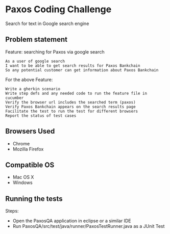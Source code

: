 # Paxos Coding Challenge

Search for text in Google search engine

## Problem statement

Feature: searching for Paxos via google search

    As a user of google search
    I want to be able to get search results for Paxos Bankchain
    So any potential customer can get information about Paxos Bankchain

For the above Feature:

    Write a gherkin scenario
    Write step defs and any needed code to run the feature file in cucumber
    Verify the browser url includes the searched term (paxos)
    Verify Paxos Bankchain appears on the search results page
    Facilitate the test to run the test for different browsers
    Report the status of test cases

## Browsers Used

* Chrome
* Mozilla Firefox

## Compatible OS

* Mac OS X
* Windows

## Running the tests

Steps:
*  Open the PaxosQA application in eclipse or a similar IDE
*  Run PaxosQA/src/test/java/runner/PaxosTestRunner.java as a JUnit Test
